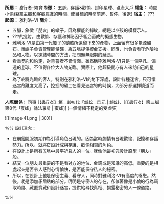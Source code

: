**所屬：** 蟲行者-繁育
**特徵：** 五脈、存護&歡愉、封印星球、礦產大戶
**權能：** 時間小偷(竊取主觀和客觀意識的時間，使目標的時間前進、暫停、後退)
**宿主：** ???
**起源：** 雅利洛-Ⅵ
**簡介：** 
- 五脈，象徵「朋友」的蠍子。因為權能的緣故，總是以小孩的模樣示人。
- ???的投射。由歡愉、存護和神祕因子組合而成的擬態生物。
- 雅利洛-Ⅵ是由第一代蠍子的遺骸所遺留下來的產物，上面留有很多能源礦石。而蠍子負責管理能量礦，給五脈提供資金支援。同時，也負責看守危險物品和人物。以凍結時間的方法，把問題無限期的延長。
- 看重契約和約定，對背誓者不留情面。雖然稱呼雅利洛-Ⅵ只是一個平凡、偏遠的星球。不值得各位大人物光臨。實際上，他超級開心有人來訪自己的星球。
- 為了終將光臨的客人，特別在雅利洛-Ⅵ的地下深處，設計各種迷宮。只可惜迷宮的難度太高了，挖掘的礦工在看見迷宮的的時候，大部分都選擇繞道而走。

**人際關係：**
同事 [[【蟲行者】第一脈初代「蜈蚣」景元 | 蜈蚣]](令人信服、敬佩的人)、[[【蟲行者】第三脈第8代「蜜蜂」翁法羅斯 | 蜜蜂]] (一個情緒不穩定的受虐狂)


![[image-41.png | 300]]

%% 設計理念：
- 在崩鐵開服初期作為引導角色出現的。因為當時劇情有出現歡愉、記憶和存護勢力。所以，就將它設計成與存護、歡愉相關的角色。
- 在設計上是所有五脈中最平近易人的一位。就像他最初的設計原型「朋友」般。
- 結交一位朋友最重要的不是看對方的地位、金錢或是知識的高低。重要的是相處起來是否令人感到心情愉快，是否能保守私人的秘密。
- 所以，在設計上他是保密主義、看守人，同時對雅利洛-Ⅵ有高度的眷戀。然後，就是添加矛盾點的部分。明明是守密人的存在，卻做著像是小偷的行為竊取時間、藏匿寶藏和設計迷宮，提供給尋找真相、揭露秘密的人一條道路。

%%
